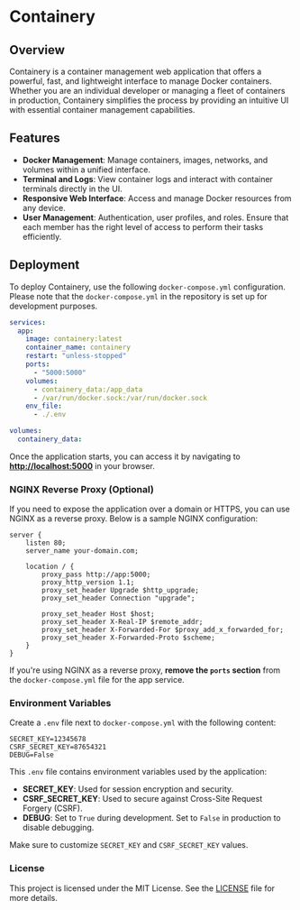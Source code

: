 # Containery

## Overview
Containery is a container management web application that offers a powerful, fast, and lightweight interface to manage Docker containers. Whether you are an individual developer or managing a fleet of containers in production, Containery simplifies the process by providing an intuitive UI with essential container management capabilities.

## Features
- **Docker Management**: Manage containers, images, networks, and volumes within a unified interface.
- **Terminal and Logs**: View container logs and interact with container terminals directly in the UI.
- **Responsive Web Interface**: Access and manage Docker resources from any device.
- **User Management**: Authentication, user profiles, and roles. Ensure that each member has the right level of access to perform their tasks efficiently.

## Deployment

To deploy Containery, use the following `docker-compose.yml` configuration. Please note that the `docker-compose.yml` in the repository is set up for development purposes.

```yaml
services:
  app:
    image: containery:latest
    container_name: containery
    restart: "unless-stopped"
    ports:
      - "5000:5000"
    volumes:
      - containery_data:/app_data
      - /var/run/docker.sock:/var/run/docker.sock
    env_file:
      - ./.env

volumes:
  containery_data:
```

Once the application starts, you can access it by navigating to **[http://localhost:5000](http://localhost:5000)** in your browser.

### NGINX Reverse Proxy (Optional)
If you need to expose the application over a domain or HTTPS, you can use NGINX as a reverse proxy. Below is a sample NGINX configuration:

```nginx
server {
    listen 80;
    server_name your-domain.com;

    location / {
        proxy_pass http://app:5000;
        proxy_http_version 1.1;
        proxy_set_header Upgrade $http_upgrade;
        proxy_set_header Connection "upgrade";
        
        proxy_set_header Host $host;
        proxy_set_header X-Real-IP $remote_addr;
        proxy_set_header X-Forwarded-For $proxy_add_x_forwarded_for;
        proxy_set_header X-Forwarded-Proto $scheme;
    }
}
```

If you're using NGINX as a reverse proxy, **remove the `ports` section** from the `docker-compose.yml` file for the app service.

### Environment Variables
Create a `.env` file next to `docker-compose.yml` with the following content:

```plaintext
SECRET_KEY=12345678
CSRF_SECRET_KEY=87654321
DEBUG=False
```

This `.env` file contains environment variables used by the application:
- **SECRET_KEY**: Used for session encryption and security.
- **CSRF_SECRET_KEY**: Used to secure against Cross-Site Request Forgery (CSRF).
- **DEBUG**: Set to `True` during development. Set to `False` in production to disable debugging.

Make sure to customize `SECRET_KEY` and `CSRF_SECRET_KEY` values.

### License
This project is licensed under the MIT License. See the [LICENSE](LICENSE) file for more details.
